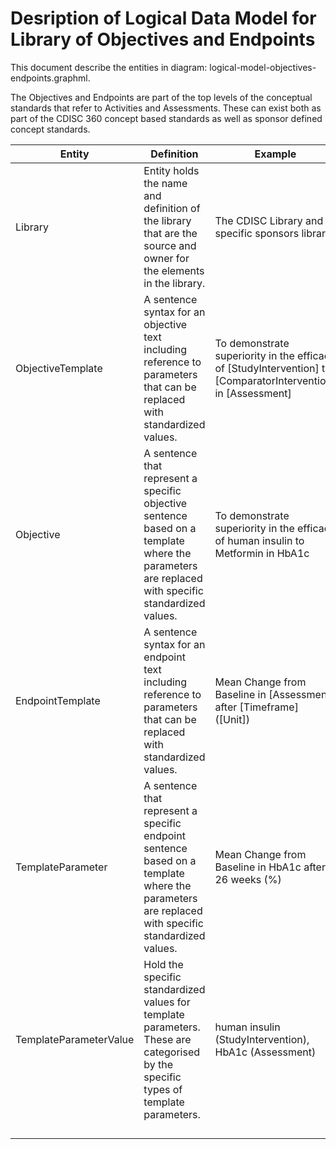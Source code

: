# Desription of Logical Data Model for Library of Objectives and Endpoints

This document describe the entities in diagram: logical-model-objectives-endpoints.graphml.

The Objectives and Endpoints are part of the top levels of the conceptual standards that refer to Activities and Assessments. These can exist both as part of the CDISC 360 concept based standards as well as sponsor defined concept standards.

| Entity | Definition | Example |
| ------ | ---------- | -------- |
| Library                | Entity holds the name and definition of the library that are the source and owner for the elements in the library. | The CDISC Library and a specific sponsors library.  |
| ObjectiveTemplate      | A sentence syntax for an objective text including reference to parameters that can be replaced with standardized values. | To demonstrate superiority in the efficacy of [StudyIntervention] to [ComparatorIntervention] in [Assessment] |
| Objective              | A sentence that represent a specific objective sentence based on a template where the parameters are replaced with specific standardized values. | To demonstrate superiority in the efficacy of human insulin to Metformin in HbA1c |
| EndpointTemplate       | A sentence syntax for an endpoint text including reference to parameters that can be replaced with standardized values. | Mean Change from Baseline in [Assessment] after [Timeframe] ([Unit]) |
| TemplateParameter      | A sentence that represent a specific endpoint sentence based on a template where the parameters are replaced with specific standardized values. | Mean Change from Baseline in HbA1c after 26 weeks (%) |
| TemplateParameterValue | Hold the specific standardized values for template parameters. These are categorised by the specific types of template parameters. | human insulin (StudyIntervention), HbA1c (Assessment) |
|  |  |  |
|  |  |  |
|  |  |  |
|  |  |  |




